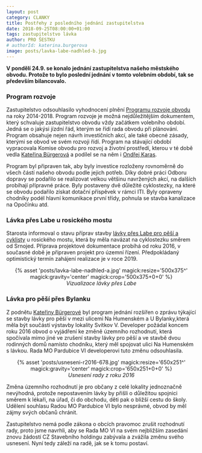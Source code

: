 ```yaml
---
layout: post
category: CLANKY
title: Postřehy z posledního jednání zastupitelstva
date: 2018-09-25T08:00:00+01:00
tags: zastupitelstvo lávka
author: PRO ŠESTKU
# authorId: katerina.burgerova  
image: posts/lavka-labe-nadhled-b.jpg
---
```


**V pondělí 24.9. se konalo jednání zastupitelstva našeho městského obvodu. Protože to bylo poslední jednání v tomto volebním období, tak se především bilancovalo.**

### Program rozvoje

Zastupitelstvo odsouhlasilo vyhodnocení plnění [Programu rozvoje obvodu][4] na roky 2014-2018. Program rozvoje je možná nejdůležitějším dokumentem, který schvaluje zastupitelstvo obvodu vždy začátkem volebního období. Jedná se o jakýsi jízdní řád, kterým se řídí rada obvodu při plánování. Program obsahuje nejen návrh investičních akcí, ale také obecné zásady, kterými se obvod ve svém rozvoji řídí. Program na stávající období vypracovala Komise obvodu pro rozvoj a životní prostředí, kterou v té době vedla [Kateřina Bürgerová][1] a podílel se na něm i [Ondřej Karas][2].

Program byl připraven tak, aby byly investice rozloženy rovnoměrně do všech částí našeho obvodu podle jejich potřeb. Díky dobré práci Odboru dopravy se podařilo se realizovat velkou většinu navržených akcí, na dalších probíhají přípravné práce. Byly postaveny dvě důležité cyklostezky, na které se obvodu podařilo získat dotační příspěvek v rámci ITI. Byly opraveny chodníky podél hlavní komunikace první třídy, pohnula se stavba kanalizace na Opočínku atd.

### Lávka přes Labe u rosického mostu

Starosta informoval o stavu příprav stavby [lávky přes Labe pro pěší a cyklisty][3] u rosického mostu, která by měla navázat na cyklostezku směrem od Srnojed. Příprava projektové dokumentace probíhá od roku 2016, v současné době je připraven projekt pro územní řízení. Předpokládaný optimistický termín zahájení realizace je v roce 2019.

<div style="text-align: center;">
{% asset 'posts/lavka-labe-nadhled-a.jpg' magick:resize='500x375^' magick:gravity='center' magick:crop='500x375+0+0' %}
<br><i>Vizualizace lávky přes Labe</i><br>
</div>

### Lávka pro pěší přes Bylanku

Z podnětu [Kateřiny Bürgerové][1] byl program jednání rozšířen o zprávu týkající se stavby lávky pro pěší v mezi ulicemi Na Humenském a U Bylanky,která měla být součástí výstavby lokality Svítkov V. Developer požádal koncem roku 2016 obvod o vyjádření ke změně územního rozhodnutí, která spočívala mimo jiné ve zrušení stavby lávky pro pěší a ve stavbě dvou rodinných domů namísto chodníku, který měl spojovat ulici Na Humenském s lávkou. Rada MO Pardubice VI developerovi tuto změnu odsouhlasila. 

<div style="text-align: center;">
{% asset 'posts/usneseni-r2016-678.jpg' magick:resize='650x251^' magick:gravity='center' magick:crop='650x251+0+0' %}
<br><i>Usnesení rady z roku 2016</i><br>
</div>

Změna územního rozhodnutí je pro občany z celé lokality jednoznačně nevýhodná, protože nepostavením lávky by přišli o důležitou spojnici směrem k lékaři, na úřad, či do obchodu, děti pak o bližší cestu do školy. Udělení souhlasu Radou MO Pardubice VI bylo nesprávné, obvod by měl zájmy svých občanů chránit. 

Zastupitelstvo nemá podle zákona o obcích pravomoc zrušit rozhodnutí rady, proto jsme navrhli, aby se Rada MO VI na svém nejbližším zasedání znovu žádostí CZ Stavebního holdingu zabývala a zvážila změnu svého usnesení. Nyní tedy záleží na radě, jak se k tomu postaví.

[1]: https://prosestku.cz/lide/katerina-burgerova/
[2]: https://prosestku.cz/lide/ondrej-karas/
[3]: https://www.pardubice.eu/urad/mestske-obvody/mestsky-obvod-pardubice-vi-svitkov/informace-obcanum/aktualni-zpravy/lavka-pro-pesi-a-cyklisty-u-rosickeho-mostu/
[4]: https://www.pardubice.eu/urad/mestske-obvody/mestsky-obvod-pardubice-vi-svitkov/informace-obcanum/program-rozvoje/